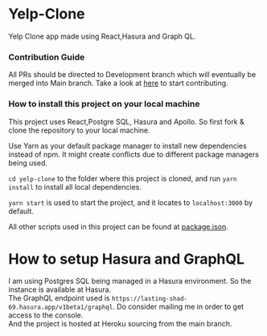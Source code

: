 # Yelp-Clone
Yelp Clone app made using React,Hasura and Graph QL. 

### Contribution Guide
All PRs should be directed to Development branch which will eventually be merged into Main branch. Take a look at [here](./CONTRIBUTING.md) to start contributing.

### How to install this project on your local machine
This project uses React,Postgre SQL, Hasura and Apollo. So first fork & clone the repository to your local machine.

Use Yarn as your default package manager to install new dependencies instead of npm. It might create conflicts due to different package managers being used. 

`cd yelp-clone` to the folder where this project is cloned, and run `yarn install` to install all local dependencies. 

`yarn start` is used to start the project, and it locates to `localhost:3000` by default.

All other scripts used in this project can be found at [package.json](./package.json).

# How to setup Hasura and GraphQL
I am using Postgres SQL being managed in a Hasura environment. So the instance is available at Hasura. </br>
The GraphQL endpoint used is `https://lasting-shad-69.hasura.app/v1beta1/graphql`. Do consider mailing me in order to get access to the console.</br>
And the project is hosted at Heroku sourcing from the main branch.
